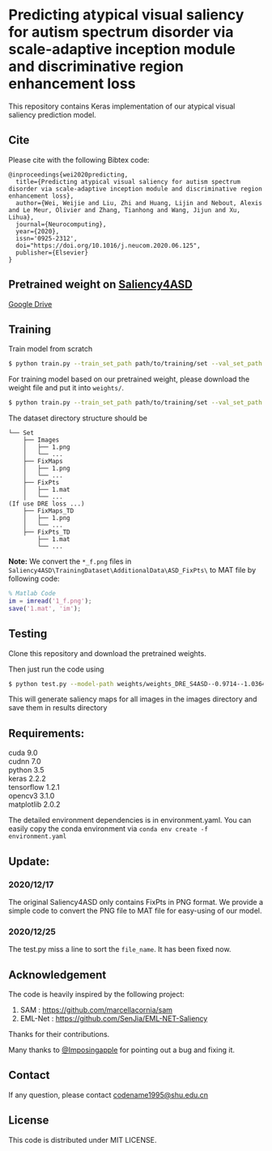 # Predicting atypical visual saliency for autism spectrum disorder via scale-adaptive inception module and discriminative region enhancement loss

This repository contains Keras implementation of our atypical visual saliency prediction model.

## Cite
Please cite with the following Bibtex code:
```
@inproceedings{wei2020predicting,
  title={Predicting atypical visual saliency for autism spectrum disorder via scale-adaptive inception module and discriminative region enhancement loss},
  author={Wei, Weijie and Liu, Zhi and Huang, Lijin and Nebout, Alexis and Le Meur, Olivier and Zhang, Tianhong and Wang, Jijun and Xu, Lihua},
  journal={Neurocomputing},
  year={2020},
  issn='0925-2312',
  doi="https://doi.org/10.1016/j.neucom.2020.06.125",
  publisher={Elsevier}
}
```


## Pretrained weight on [Saliency4ASD](https://saliency4asd.ls2n.fr/)
[Google Drive](https://drive.google.com/file/d/1lqcmbsBT9pVPGLW847IJcE8KN3JTNEdU/view?usp=sharing)


## Training
Train model from scratch
```bash
$ python train.py --train_set_path path/to/training/set --val_set_path path/to/validation/set 
```
For training model based on our pretrained weight, please download the weight file and put it into `weights/`.
```bash
$ python train.py --train_set_path path/to/training/set --val_set_path path/to/validation/set --model_path weights/weights_DRE_S4ASD--0.9714--1.0364.pkl --dreloss False
```
The dataset directory structure should be 
```
└── Set  
    ├── Images  
    │   ├── 1.png  
    │   └── ...
    ├── FixMaps  
    │   ├── 1.png  
    │   └── ...
    ├── FixPts
    │   ├── 1.mat  
    │   └── ...
(If use DRE loss ...)
    ├── FixMaps_TD
    │   ├── 1.png  
    │   └── ...
    ├── FixPts_TD
        ├── 1.mat  
        └── ...
```
**Note:** We convert the `*_f.png` files in  `Saliency4ASD\TrainingDataset\AdditionalData\ASD_FixPts\` to MAT file by following code:
```Matlab
% Matlab Code
im = imread('1_f.png');
save('1.mat', 'im');
```


## Testing
Clone this repository and download the pretrained weights.

Then just run the code using 
```bash
$ python test.py --model-path weights/weights_DRE_S4ASD--0.9714--1.0364.pkl --images-path images/ --results-path results/
```
This will generate saliency maps for all images in the images directory and save them in results directory

## Requirements:
cuda 9.0  
cudnn 7.0  
python	3.5  
keras	2.2.2  
tensorflow	1.2.1  
opencv3	3.1.0  
matplotlib	2.0.2  

The detailed environment dependencies is in environment.yaml. You can easily copy the conda environment via
`conda env create -f environment.yaml`

## Update:
### 2020/12/17
The original Saliency4ASD only contains FixPts in PNG format. We provide a simple code to convert the PNG file to MAT file for easy-using of our model.
### 2020/12/25
The test.py miss a line to sort the `file_name`. It has been fixed now.

## Acknowledgement
The code is heavily inspired by the following project:
1. SAM : https://github.com/marcellacornia/sam
2. EML-Net : https://github.com/SenJia/EML-NET-Saliency

Thanks for their contributions.

Many thanks to [@Imposingapple](https://github.com/Imposingapple) for pointing out a bug and fixing it.

## Contact 
If any question, please contact codename1995@shu.edu.cn

## License 
This code is distributed under MIT LICENSE.
